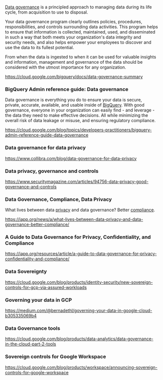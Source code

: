 [Data governance](https://cloud.google.com/learn/what-is-data-governance) is a principled approach to managing data during its life cycle, from acquisition to use to disposal. 

 Your data governance program clearly outlines policies, procedures, responsibilities, and controls surrounding data activities. This program helps to ensure that information is collected, maintained, used, and disseminated in such a way that both meets your organization's data integrity and security needs, and also helps empower your employees to discover and use the data to its fullest potential.

From when the data is ingested to when it can be used for valuable insights and information, management and governance of the data should be considered with the utmost importance for any organization.



https://cloud.google.com/bigquery/docs/data-governance-summary

### BigQuery Admin reference guide: Data governance

Data governance is everything you do to ensure your data is secure, private, accurate, available, and usable inside of [BigQuery](BigQuery). With good governance, everyone in your organization can easily find - and leverage - the data they need to make effective decisions. All while minimizing the overall risk of data leakage or misuse, and ensuring regulatory compliance. 

https://cloud.google.com/blog/topics/developers-practitioners/bigquery-admin-reference-guide-data-governance

### Data governance for data privacy


https://www.collibra.com/blog/data-governance-for-data-privacy

### Data privacy, governance and controls

https://www.securitymagazine.com/articles/94756-data-privacy-good-governance-and-controls

### Data Governance, Compliance, Data Privacy

What lives between data [privacy](Privacy) and data governance? Better [compliance](Compliance).

https://iapp.org/news/a/what-lives-between-data-privacy-and-data-governance-better-compliance/

### A Guide to Data Governance for Privacy, Confidentiality, and Compliance

https://iapp.org/resources/article/a-guide-to-data-governance-for-privacy-confidentiality-and-compliance/

### Data Sovereignty

https://cloud.google.com/blog/products/identity-security/new-sovereign-controls-for-gcp-via-assured-workloads

### Governing your data in GCP

https://medium.com/@bernadethl/governing-your-data-in-google-cloud-b305335069b4

### Data Governance tools

https://cloud.google.com/blog/products/data-analytics/data-governance-in-the-cloud-part-2-tools

### Sovereign controls for Google Workspace

https://cloud.google.com/blog/products/workspace/announcing-sovereign-controls-for-google-workspace